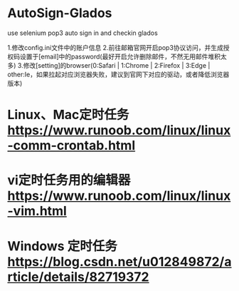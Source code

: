 # AutoSign-Glados
use selenium pop3 auto sign in and checkin glados

1.修改config.ini文件中的账户信息
2.前往邮箱官网开启pop3协议访问，并生成授权码设置于[email]中的password(最好开启允许删除邮件，不然无用邮件堆积太多)
3.修改[setting]的browser(0:Safari | 1:Chrome | 2:Firefox | 3:Edge | other:Ie，如果拉起对应浏览器失败，建议到官网下对应的驱动，或者降低浏览器版本)

# Linux、Mac定时任务 https://www.runoob.com/linux/linux-comm-crontab.html
# vi定时任务用的编辑器 https://www.runoob.com/linux/linux-vim.html
# Windows 定时任务 https://blog.csdn.net/u012849872/article/details/82719372
